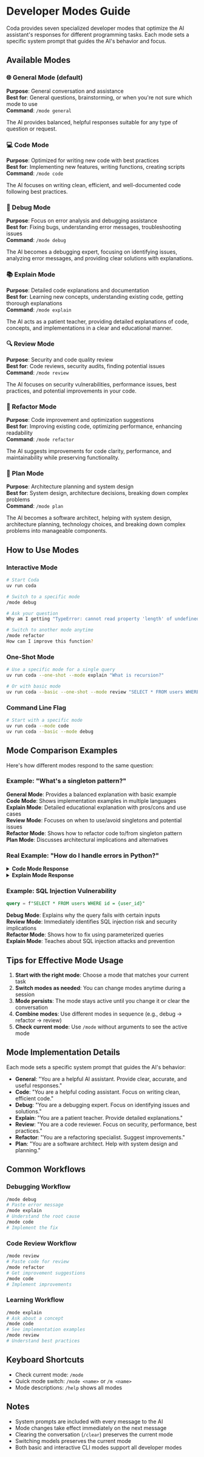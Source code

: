 # Developer Modes Guide

Coda provides seven specialized developer modes that optimize the AI assistant's responses for different programming tasks. Each mode sets a specific system prompt that guides the AI's behavior and focus.

## Available Modes

### 🌐 General Mode (default)
**Purpose**: General conversation and assistance  
**Best for**: General questions, brainstorming, or when you're not sure which mode to use  
**Command**: `/mode general`

The AI provides balanced, helpful responses suitable for any type of question or request.

### 💻 Code Mode
**Purpose**: Optimized for writing new code with best practices  
**Best for**: Implementing new features, writing functions, creating scripts  
**Command**: `/mode code`

The AI focuses on writing clean, efficient, and well-documented code following best practices.

### 🐛 Debug Mode
**Purpose**: Focus on error analysis and debugging assistance  
**Best for**: Fixing bugs, understanding error messages, troubleshooting issues  
**Command**: `/mode debug`

The AI becomes a debugging expert, focusing on identifying issues, analyzing error messages, and providing clear solutions with explanations.

### 📚 Explain Mode
**Purpose**: Detailed code explanations and documentation  
**Best for**: Learning new concepts, understanding existing code, getting thorough explanations  
**Command**: `/mode explain`

The AI acts as a patient teacher, providing detailed explanations of code, concepts, and implementations in a clear and educational manner.

### 🔍 Review Mode
**Purpose**: Security and code quality review  
**Best for**: Code reviews, security audits, finding potential issues  
**Command**: `/mode review`

The AI focuses on security vulnerabilities, performance issues, best practices, and potential improvements in your code.

### 🔧 Refactor Mode
**Purpose**: Code improvement and optimization suggestions  
**Best for**: Improving existing code, optimizing performance, enhancing readability  
**Command**: `/mode refactor`

The AI suggests improvements for code clarity, performance, and maintainability while preserving functionality.

### 📐 Plan Mode
**Purpose**: Architecture planning and system design  
**Best for**: System design, architecture decisions, breaking down complex problems  
**Command**: `/mode plan`

The AI becomes a software architect, helping with system design, architecture planning, technology choices, and breaking down complex problems into manageable components.

## How to Use Modes

### Interactive Mode
```bash
# Start Coda
uv run coda

# Switch to a specific mode
/mode debug

# Ask your question
Why am I getting "TypeError: cannot read property 'length' of undefined"?

# Switch to another mode anytime
/mode refactor
How can I improve this function?
```

### One-Shot Mode
```bash
# Use a specific mode for a single query
uv run coda --one-shot --mode explain "What is recursion?"

# Or with basic mode
uv run coda --basic --one-shot --mode review "SELECT * FROM users WHERE id = ${userId}"
```

### Command Line Flag
```bash
# Start with a specific mode
uv run coda --mode code
uv run coda --basic --mode debug
```

## Mode Comparison Examples

Here's how different modes respond to the same question:

### Example: "What's a singleton pattern?"

**General Mode**: Provides a balanced explanation with basic example  
**Code Mode**: Shows implementation examples in multiple languages  
**Explain Mode**: Detailed educational explanation with pros/cons and use cases  
**Review Mode**: Focuses on when to use/avoid singletons and potential issues  
**Refactor Mode**: Shows how to refactor code to/from singleton pattern  
**Plan Mode**: Discusses architectural implications and alternatives

### Real Example: "How do I handle errors in Python?"

<details>
<summary><b>Code Mode Response</b></summary>

```python
# Basic error handling with try-except
try:
    result = risky_operation()
except SpecificError as e:
    logger.error(f"Operation failed: {e}")
    raise
except Exception as e:
    logger.exception("Unexpected error")
    return default_value
finally:
    cleanup_resources()

# Context manager for automatic cleanup
from contextlib import contextmanager

@contextmanager
def error_handler():
    try:
        yield
    except Exception as e:
        log_error(e)
        raise

# Custom exception classes
class ValidationError(Exception):
    """Raised when input validation fails"""
    pass
```
</details>

<details>
<summary><b>Explain Mode Response</b></summary>

Error handling in Python is a fundamental concept that helps you write robust programs. Let me explain it step by step:

**What are Exceptions?**
Exceptions are events that occur during program execution that disrupt the normal flow. Python uses exceptions to signal errors.

**The Try-Except Block**
The basic structure consists of:
1. `try`: Code that might raise an exception
2. `except`: Code that handles the exception
3. `else`: Code that runs if no exception occurs
4. `finally`: Code that always runs

**Exception Hierarchy**
Python has a hierarchy of built-in exceptions:
- `BaseException` (top level)
  - `Exception` (common base class)
    - `ValueError`: Invalid value
    - `TypeError`: Wrong type
    - `KeyError`: Missing dictionary key
    - etc.

**Best Practices**
1. Be specific with exception types
2. Don't catch exceptions silently
3. Use logging for error tracking
4. Clean up resources in finally blocks
5. Create custom exceptions for domain-specific errors
</details>

### Example: SQL Injection Vulnerability

```sql
query = f"SELECT * FROM users WHERE id = {user_id}"
```

**Debug Mode**: Explains why the query fails with certain inputs  
**Review Mode**: Immediately identifies SQL injection risk and security implications  
**Refactor Mode**: Shows how to fix using parameterized queries  
**Explain Mode**: Teaches about SQL injection attacks and prevention

## Tips for Effective Mode Usage

1. **Start with the right mode**: Choose a mode that matches your current task
2. **Switch modes as needed**: You can change modes anytime during a session
3. **Mode persists**: The mode stays active until you change it or clear the conversation
4. **Combine modes**: Use different modes in sequence (e.g., debug → refactor → review)
5. **Check current mode**: Use `/mode` without arguments to see the active mode

## Mode Implementation Details

Each mode sets a specific system prompt that guides the AI's behavior:

- **General**: "You are a helpful AI assistant. Provide clear, accurate, and useful responses."
- **Code**: "You are a helpful coding assistant. Focus on writing clean, efficient code."
- **Debug**: "You are a debugging expert. Focus on identifying issues and solutions."
- **Explain**: "You are a patient teacher. Provide detailed explanations."
- **Review**: "You are a code reviewer. Focus on security, performance, best practices."
- **Refactor**: "You are a refactoring specialist. Suggest improvements."
- **Plan**: "You are a software architect. Help with system design and planning."

## Common Workflows

### Debugging Workflow
```bash
/mode debug
# Paste error message
/mode explain
# Understand the root cause
/mode code
# Implement the fix
```

### Code Review Workflow
```bash
/mode review
# Paste code for review
/mode refactor
# Get improvement suggestions
/mode code
# Implement improvements
```

### Learning Workflow
```bash
/mode explain
# Ask about a concept
/mode code
# See implementation examples
/mode review
# Understand best practices
```

## Keyboard Shortcuts

- Check current mode: `/mode`
- Quick mode switch: `/mode <name>` or `/m <name>`
- Mode descriptions: `/help` shows all modes

## Notes

- System prompts are included with every message to the AI
- Mode changes take effect immediately on the next message
- Clearing the conversation (`/clear`) preserves the current mode
- Switching models preserves the current mode
- Both basic and interactive CLI modes support all developer modes